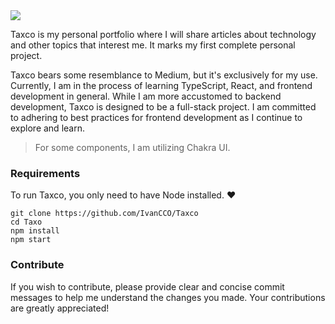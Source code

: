 <img src="https://cdn.discordapp.com/attachments/1035338615141695561/1192496285413015653/image.png?ex=65a949b5&is=6596d4b5&hm=0711fe347f8236e1bbbb465dd3a7205c51f5a7bbad5fd4fd9a53da23d3949094&"/>

Taxco is my personal portfolio where I will share articles about technology and other topics that interest me. It marks my first complete personal project.

Taxco bears some resemblance to Medium, but it's exclusively for my use. Currently, I am in the process of learning TypeScript, React, and frontend development in general. While I am more accustomed to backend development, Taxco is designed to be a full-stack project. I am committed to adhering to best practices for frontend development as I continue to explore and learn.

> For some components, I am utilizing Chakra UI.

### Requirements

To run Taxco, you only need to have Node installed. ❤

    git clone https://github.com/IvanCCO/Taxco
    cd Taxo
    npm install
    npm start

### Contribute

If you wish to contribute, please provide clear and concise commit messages to help me understand the changes you made. Your contributions are greatly appreciated!

